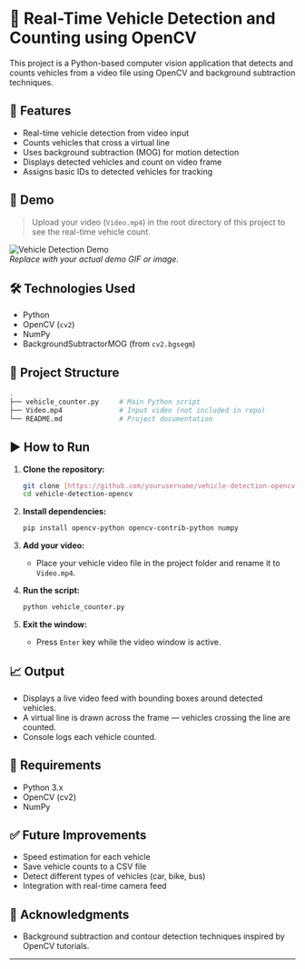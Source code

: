 # 🚗 Real-Time Vehicle Detection and Counting using OpenCV

This project is a Python-based computer vision application that detects and counts vehicles from a video file using OpenCV and background subtraction techniques.

## 📌 Features

- Real-time vehicle detection from video input  
- Counts vehicles that cross a virtual line  
- Uses background subtraction (MOG) for motion detection  
- Displays detected vehicles and count on video frame  
- Assigns basic IDs to detected vehicles for tracking  

## 🎥 Demo

> Upload your video (`Video.mp4`) in the root directory of this project to see the real-time vehicle count.

![Vehicle Detection Demo](demo.gif)  
*Replace with your actual demo GIF or image.*

## 🛠️ Technologies Used

- Python
- OpenCV (`cv2`)
- NumPy
- BackgroundSubtractorMOG (from `cv2.bgsegm`)
  
## 📂 Project Structure

```bash
.
├── vehicle_counter.py     # Main Python script
├── Video.mp4              # Input video (not included in repo)
└── README.md              # Project documentation
````

## ▶️ How to Run

1. **Clone the repository:**

   ```bash
   git clone [https://github.com/yourusername/vehicle-detection-opencv.git](https://github.com/sampath26082004/Real-Time-Vehicle-Counter-.git)
   cd vehicle-detection-opencv
   ```

2. **Install dependencies:**

   ```bash
   pip install opencv-python opencv-contrib-python numpy
   ```

3. **Add your video:**

   * Place your vehicle video file in the project folder and rename it to `Video.mp4`.

4. **Run the script:**

   ```bash
   python vehicle_counter.py
   ```

5. **Exit the window:**

   * Press `Enter` key while the video window is active.

## 📈 Output

* Displays a live video feed with bounding boxes around detected vehicles.
* A virtual line is drawn across the frame — vehicles crossing the line are counted.
* Console logs each vehicle counted.

## 📌 Requirements

* Python 3.x
* OpenCV (cv2)
* NumPy

## ✅ Future Improvements

* Speed estimation for each vehicle
* Save vehicle counts to a CSV file
* Detect different types of vehicles (car, bike, bus)
* Integration with real-time camera feed

## 🙌 Acknowledgments

* Background subtraction and contour detection techniques inspired by OpenCV tutorials.

---
